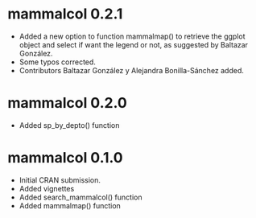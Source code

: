# mammalcol 0.2.1

* Added a new option to function mammalmap() to retrieve the ggplot object and select if want the legend or not, as suggested by Baltazar González.
* Some typos corrected.
* Contributors Baltazar González y Alejandra Bonilla-Sánchez added.


# mammalcol 0.2.0

* Added sp_by_depto() function

# mammalcol 0.1.0

* Initial CRAN submission.
* Added vignettes
* Added search_mammalcol() function
* Added mammalmap() function

